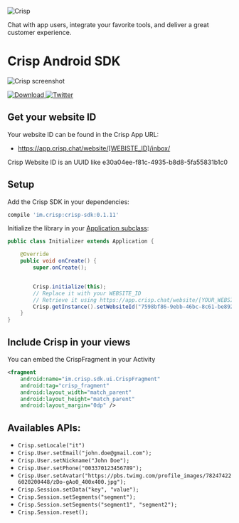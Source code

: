 ![Crisp](https://raw.githubusercontent.com/crisp-im/crisp-sdk-android/master/docs/img/logo_blue.png)

Chat with app users, integrate your favorite tools, and deliver a great customer experience.

# Crisp Android SDK

![Crisp screenshot](https://raw.githubusercontent.com/crisp-im/crisp-sdk-android/master/docs/img/crisp_screenshot.png)

 [ ![Download](https://api.bintray.com/packages/crispim/crisp-maven/crisp-sdk-android/images/download.svg) ](https://bintray.com/crispim/crisp-maven/crisp-sdk-android/_latestVersion)
[![Twitter](https://img.shields.io/badge/twitter-@crisp_im-blue.svg?style=flat)](http://twitter.com/crisp_im)

## Get your website ID

Your website ID can be found in the Crisp App URL:

- https://app.crisp.chat/website/[WEBISTE_ID]/inbox/

Crisp Website ID is an UUID like e30a04ee-f81c-4935-b8d8-5fa55831b1c0

## Setup

Add the Crisp SDK in your dependencies:

```groovy
compile 'im.crisp:crisp-sdk:0.1.11'
```

Initialize the library in your [Application subclass](http://developer.android.com/reference/android/app/Application.html):
```java
public class Initializer extends Application {

    @Override
    public void onCreate() {
        super.onCreate();


        Crisp.initialize(this);
        // Replace it with your WEBSITE_ID
        // Retrieve it using https://app.crisp.chat/website/[YOUR_WEBSITE_ID]/
        Crisp.getInstance().setWebsiteId("7598bf86-9ebb-46bc-8c61-be8929bbf93d");
    }
}
```

## Include Crisp in your views

You can embed the CrispFragment in your Activity
```xml
<fragment
    android:name="im.crisp.sdk.ui.CrispFragment"
    android:tag="crisp_fragment"
    android:layout_width="match_parent"
    android:layout_height="match_parent"
    android:layout_margin="0dp" />
```

## Availables APIs:

* `Crisp.setLocale("it")`
* `Crisp.User.setEmail("john.doe@gmail.com");`
* `Crisp.User.setNickname("John Doe");`
* `Crisp.User.setPhone("003370123456789");`
* `Crisp.User.setAvatar("https://pbs.twimg.com/profile_images/782474226020200448/zDo-gAo0_400x400.jpg");`
* `Crisp.Session.setData("key", "value");`
* `Crisp.Session.setSegments("segment");`
* `Crisp.Session.setSegments("segment1", "segment2");`
* `Crisp.Session.reset();`
